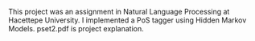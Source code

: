 This project was an assignment in Natural Language Processing at Hacettepe University. I implemented a PoS tagger using Hidden Markov Models. pset2.pdf is project explanation.
